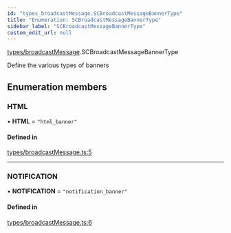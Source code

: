 ```yaml
---
id: "types_broadcastMessage.SCBroadcastMessageBannerType"
title: "Enumeration: SCBroadcastMessageBannerType"
sidebar_label: "SCBroadcastMessageBannerType"
custom_edit_url: null
---
```


[types/broadcastMessage](../modules/types_broadcastMessage).SCBroadcastMessageBannerType

Define the various types of banners

## Enumeration members

### HTML

• **HTML** = `"html_banner"`

#### Defined in

[types/broadcastMessage.ts:5](https://github.com/selfcommunity/community-ui/blob/9148e4e/packages/sc-core/src/types/broadcastMessage.ts#L5)

___

### NOTIFICATION

• **NOTIFICATION** = `"notification_banner"`

#### Defined in

[types/broadcastMessage.ts:6](https://github.com/selfcommunity/community-ui/blob/9148e4e/packages/sc-core/src/types/broadcastMessage.ts#L6)
